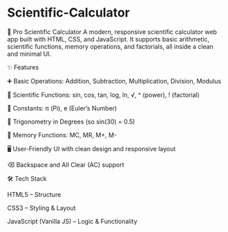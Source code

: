 # Scientific-Calculator
📌 Pro Scientific Calculator  A modern, responsive scientific calculator web app built with HTML, CSS, and JavaScript. It supports basic arithmetic, scientific functions, memory operations, and factorials, all inside a clean and minimal UI.

✨ Features

➕ Basic Operations: Addition, Subtraction, Multiplication, Division, Modulus

🧮 Scientific Functions: sin, cos, tan, log, ln, √, ^ (power), ! (factorial)

🔢 Constants: π (Pi), e (Euler’s Number)

🎯 Trigonometry in Degrees (so sin(30) = 0.5)

💾 Memory Functions: MC, MR, M+, M-

🖥️ User-Friendly UI with clean design and responsive layout

⌫ Backspace and All Clear (AC) support


🛠️ Tech Stack

HTML5 – Structure

CSS3 – Styling & Layout

JavaScript (Vanilla JS) – Logic & Functionality
